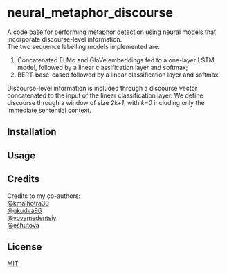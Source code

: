 # neural_metaphor_discourse

A code base for performing metaphor detection using neural models that incorporate discourse-level information.<br/>
The two sequence labelling models implemented are:
1.   Concatenated ELMo and GloVe embeddings fed to a one-layer LSTM model, followed by a linear classification layer and softmax;
2.   BERT-base-cased followed by a linear classification layer and softmax.

Discourse-level information is included through a discourse vector concatenated to the input of the linear classification layer.
We define discourse through a window of size <i>2k+1</i>, with <i>k=0</i> including only the immediate sentential context.

## Installation

## Usage

## Credits

Credits to my co-authors:<br/>
[@kmalhotra30](https://github.com/kmalhotra30)<br/>
[@gkudva96](https://github.com/gkudva96)<br/>
[@vovamedentsiy](https://github.com/vovamedentsiy)<br/> 
[@eshutova](https://github.com/eshutova)<br/>

## License

[MIT](https://choosealicense.com/licenses/mit/)